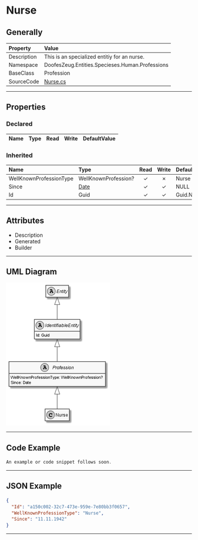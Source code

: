 ﻿# Nurse

## Generally

|Property|Value|
|:-|:-|
|Description|This is an specialized entitiy for an nurse.|
|Namespace|DoofesZeug.Entities.Specieses.Human.Professions|
|BaseClass|Profession|
|SourceCode|[Nurse.cs](../../../../DoofesZeug.Library/Src/Entities/Specieses/Human/Professions/Nurse.cs)|

---

## Properties

### Declared

|Name|Type|Read|Write|DefaultValue|
|:---|:---|:--:|:---:|:-----------|

### Inherited

|Name|Type|Read|Write|DefaultValue|
|:---|:---|:--:|:---:|:-----------|
|WellKnownProfessionType|WellKnownProfession?|&#x2713;|&#x2717;|Nurse|
|Since|[Date](../../Entities/DoofesZeug.Entities.DateAndTime/Date.md)|&#x2713;|&#x2713;|NULL|
|Id|Guid|&#x2713;|&#x2713;|Guid.NewGuid()|

---

## Attributes

- Description
- Generated
- Builder

---

## UML Diagram

![Nurse.png](./Nurse.png "Nurse")

---

## Code Example

```cs
An example or code snippet follows soon.
```

---

## JSON Example

```json
{
  "Id": "a150c002-32c7-473e-959e-7e80bb3f0657",
  "WellKnownProfessionType": "Nurse",
  "Since": "11.11.1942"
}
```

---


